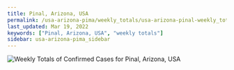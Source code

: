 ```yaml
---
title: Pinal, Arizona, USA
permalink: /usa-arizona-pima/weekly_totals/usa-arizona-pinal-weekly_totals.html
last_updated: Mar 19, 2022
keywords: ["Pinal, Arizona, USA", "weekly totals"]
sidebar: usa-arizona-pima_sidebar
---
```


![Weekly Totals of Confirmed Cases for Pinal, Arizona, USA](/covid_tracker/images/graphs/usa-arizona-pinal-weekly_totals_graph.png)
